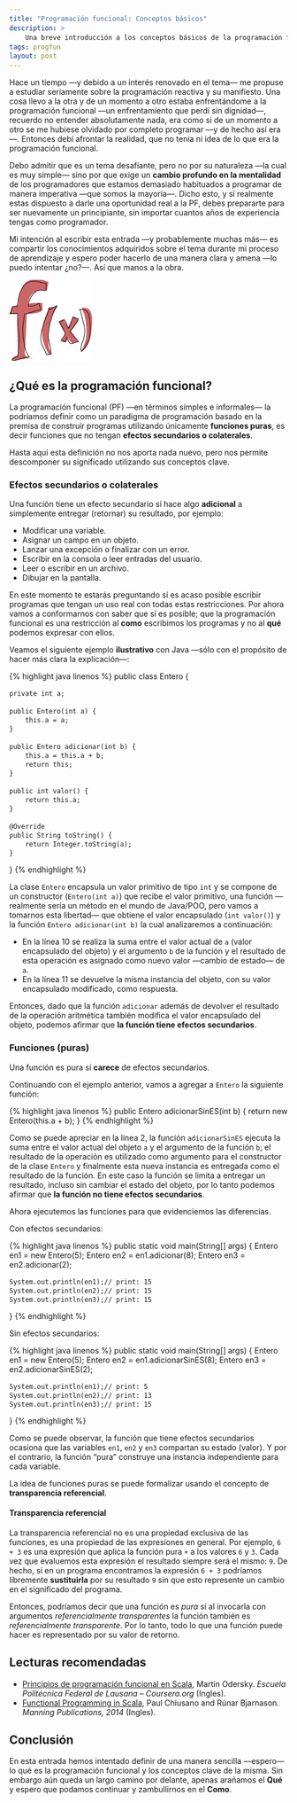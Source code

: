 ```yaml
---
title: "Programación funcional: Conceptos básicos"
description: >
    Una breve introducción a los conceptos básicos de la programación funcional: los efectos secundarios o colaterales, la pureza de una función y la transparencia referencial. 
tags: progfun
layout: post
---
```


Hace un tiempo —y debido a un interés renovado en el tema— me propuse a estudiar seriamente sobre la programación reactiva y su manifiesto. Una cosa llevo a la otra y de un momento a otro estaba enfrentándome a la programación funcional —un enfrentamiento que perdí sin dignidad—, recuerdo no entender absolutamente nada, era como si de un momento a otro se me hubiese olvidado por completo programar —y de hecho así era—. Entonces debí afrontar la realidad, que no tenia ni idea de lo que era la programación funcional.


Debo admitir que es un tema desafiante, pero no por su naturaleza —la cual es muy simple— sino por que exige un **cambio profundo en la mentalidad** de los programadores que estamos demasiado habituados a programar de manera imperativa —que somos la mayoría—. Dicho esto, y sí realmente estas dispuesto a darle una oportunidad real a la PF, debes prepararte para ser nuevamente un principiante, sin importar cuantos años de experiencia tengas como programador.

Mi intención al escribir esta entrada —y probablemente muchas más— es compartir los conocimientos adquiridos sobre el tema durante mi proceso de aprendizaje y espero poder hacerlo de una manera clara y amena —lo puedo intentar ¿no?—. Así que manos a la obra.

<img src="/img/fx.png" class="img-responsive center-block" alt="fx" />

## ¿Qué es la programación funcional?

La programación funcional (PF) —en términos simples e informales— la podríamos definir como un paradigma de programación basado en la premisa de construir programas utilizando únicamente **funciones puras**, es decir funciones que no tengan **efectos secundarios o colaterales**.

Hasta aquí esta definición no nos aporta nada nuevo, pero nos permite descomponer su significado utilizando sus conceptos clave.

### Efectos secundarios o colaterales

Una función tiene un efecto secundario sí hace algo **adicional** a simplemente entregar (retornar) su resultado, por ejemplo:

- Modificar una variable.
- Asignar un campo en un objeto.
- Lanzar una excepción o finalizar con un error.
- Escribir en la consola o leer entradas del usuario.
- Leer o escribir en un archivo.
- Dibujar en la pantalla.

En este momento te estarás preguntando sí es acaso posible escribir programas que tengan un uso real con todas estas restricciones. Por ahora vamos a conformarnos con saber que sí es posible; que la programación funcional es una restricción al **como** escribimos los programas y no al **qué** podemos expresar con ellos.

Veamos el siguiente ejemplo **ilustrativo** con Java —sólo con el propósito de hacer más clara la explicación—:

{% highlight java linenos %}
public class Entero {

    private int a;

    public Entero(int a) {
        this.a = a;
    }

    public Entero adicionar(int b) {
        this.a = this.a + b;
        return this;
    }

    public int valor() {
        return this.a;
    }

    @Override
    public String toString() {
        return Integer.toString(a);
    }
}
{% endhighlight %}

La clase `Entero` encapsula un valor primitivo de tipo `int` y se compone de un constructor (`Entero(int a)`) que recibe el valor primitivo, una función —realmente sería un método en el mundo de  Java/POO, pero vamos a tomarnos esta libertad— que obtiene el valor encapsulado (`int valor()`) y la función `Entero adicionar(int b)` la cual analizaremos a continuación:

- En la línea 10 se realiza la suma entre el valor actual de `a` (valor encapsulado del objeto) y el argumento `b` de la función y el resultado de esta operación es asignado como nuevo valor —cambio de estado— de `a`.
- En la línea 11 se devuelve la misma instancia del objeto, con su valor encapsulado modificado, como respuesta.

Entonces, dado que la función `adicionar` además de devolver el resultado de la operación aritmética también modifica el valor encapsulado del objeto, podemos afirmar que **la función tiene efectos secundarios**.    

### Funciones (puras)

Una función es pura sí **carece** de efectos secundarios.

Continuando con el ejemplo anterior, vamos a agregar a `Entero` la siguiente función:

{% highlight java linenos %}
public Entero adicionarSinES(int b) {
    return new Entero(this.a + b);
}
{% endhighlight %}

Como se puede apreciar en la línea 2, la función `adicionarSinES` ejecuta la suma entre el valor actual del objeto `a` y el argumento de la función `b`; el resultado de la operación es utilizado como argumento para el constructor de la clase `Entero` y finalmente esta nueva instancia es entregada como el resultado de la función. En este caso la función se limita a entregar un resultado, incluso sin cambiar el estado del objeto, por lo tanto podemos afirmar que **la función no tiene efectos secundarios**.

Ahora ejecutemos las funciones para que evidenciemos las diferencias.

Con efectos secundarios:

{% highlight java linenos %}
public static void main(String[] args) {
    Entero en1 = new Entero(5);
    Entero en2 = en1.adicionar(8);
    Entero en3 = en2.adicionar(2);

    System.out.println(en1);// print: 15
    System.out.println(en2);// print: 15
    System.out.println(en3);// print: 15
}
{% endhighlight %}

Sin efectos secundarios:

{% highlight java linenos %}
public static void main(String[] args) {
    Entero en1 = new Entero(5);
    Entero en2 = en1.adicionarSinES(8);
    Entero en3 = en2.adicionarSinES(2);

    System.out.println(en1);// print: 5
    System.out.println(en2);// print: 13
    System.out.println(en3);// print: 15
}
{% endhighlight %}

Como se puede observar, la función que tiene efectos secundarios ocasiona que las variables `en1`, `en2` y `en3` compartan su estado (valor). Y por el contrario, la función “pura” construye una instancia independiente para cada variable.

La idea de funciones puras se puede formalizar usando el concepto de **transparencia referencial**.

#### Transparencia referencial

La transparencia referencial no es una propiedad exclusiva de las funciones, es una propiedad de las expresiones en general. Por ejemplo, `6 + 3` es una expresión que aplica la función pura `+` a los valores `6` y `3`. Cada vez que evaluemos esta expresión el resultado siempre será el mismo: `9`. De hecho, sí en un programa encontramos la expresión `6 + 3` podríamos libremente **sustituirla** por su resultado `9` sin que esto represente un cambio en el significado del programa.

Entonces, podríamos decir que una función es _pura_ sí al invocarla con argumentos _referencialmente transparentes_ la función también es _referencialmente transparente_. Por lo tanto, todo lo que una función puede hacer es representado por su valor de retorno.

## Lecturas recomendadas

- [Principios de programación funcional en Scala](https://www.coursera.org/course/progfun), Martin Odersky. _Escuela Politécnica Federal de Lausana – Coursera.org_ (Ingles).
- [Functional Programming in Scala](http://www.manning.com/bjarnason/), Paul Chiusano and Rúnar Bjarnason. _Manning Publications, 2014_ (Ingles).

## Conclusión

En esta entrada hemos intentado definir de una manera sencilla —espero— lo qué es la programación funcional y los conceptos clave de la misma. Sin embargo aún queda un largo camino por delante, apenas arañamos el **Qué** y espero que podamos continuar y zambullirnos en el **Como**.
